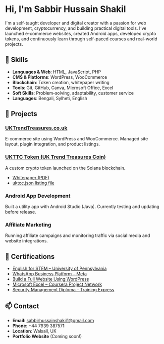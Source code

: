 # Hi, I'm Sabbir Hussain Shakil

I'm a self-taught developer and digital creator with a passion for web development, cryptocurrency, and building practical digital tools. I’ve launched e-commerce websites, created Android apps, developed crypto tokens, and continuously learn through self-paced courses and real-world projects.

## 🔧 Skills
- **Languages & Web**: HTML, JavaScript, PHP
- **CMS & Platforms**: WordPress, WooCommerce
- **Blockchain**: Token creation, whitepaper writing
- **Tools**: Git, GitHub, Canva, Microsoft Office, Excel
- **Soft Skills**: Problem-solving, adaptability, customer service
- **Languages**: Bengali, Sylheti, English

## 💼 Projects
### [UKTrendTreasures.co.uk](https://uktrendtreasures.co.uk)
E-commerce site using WordPress and WooCommerce. Managed site layout, plugin integration, and product listings.

### [UKTTC Token (UK Trend Treasures Coin)](https://github.com/shakil43/UKTTC-Whitepaper)
A custom crypto token launched on the Solana blockchain.
- [Whitepaper (PDF)](https://github.com/shakil43/UKTTC-Whitepaper/blob/main/UKTTC-Whitepaper.pdf)
- [uktcc.json listing file](https://github.com/shakil43/uktcc.json)

### Android App Development
Built a utility app with Android Studio (Java). Currently testing and updating before release.

### Affiliate Marketing
Running affiliate campaigns and monitoring traffic via social media and website integrations.

## 📜 Certifications
- [English for STEM – University of Pennsylvania](https://coursera.org/verify/MEGUA289QAKF)
- [WhatsApp Business Platform – Meta](https://coursera.org/verify/UKNTXM3RV7XT)
- [Build a Full Website Using WordPress](https://coursera.org/verify/UH8F7J2GRN2R)
- [Microsoft Excel – Coursera Project Network](https://coursera.org/verify/UCXVHYLQCZJA)
- [Security Management Diploma – Training Express](https://coursera.org/verify/12784-47549-163574)

## 📫 Contact
- **Email**: sabbirhussainshakil1@gmail.com
- **Phone**: +44 7939 387571
- **Location**: Walsall, UK
- **Portfolio Website** (Coming soon!)
